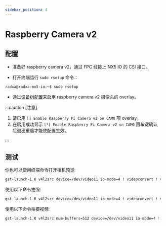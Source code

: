 ```yaml
---
sidebar_position: 4
---
```


# Raspberry Camera v2

## 配置

- 准备好 raspberry camera v2，通过 FPC 线接上 NX5 IO 的 CSI 接口。

- 打开终端运行 `sudo rsetup` 命令：

```bash
radxa@radxa-nx5-io:~$ sudo rsetup
```

- 通过[设备树配置](../radxa-os/sys-config/rsetup#overlays)来启用 raspberry camera v2 摄像头的 overlay。

:::caution [注意]

1. 请启用 `[] Enable Raspberry Pi Camera v2 on CAM0` 项 overlay。
2. 在启用成功显示 `[*] Enable Raspberry Pi Camera v2 on CAM0` 回车键确认后退出重启才能使配置生效。

:::

## 测试

你也可以使用终端命令打开相机预览:

```bash
gst-launch-1.0 v4l2src device=/dev/video11 io-mode=4 ! videoconvert ! video/x-raw,format=NV12,width=1920,height=1080 ! xvimagesink;
```

使用以下命令拍照:

```bash
gst-launch-1.0 v4l2src device=/dev/video11 io-mode=4 ! videoconvert ! video/x-raw,format=NV12,width=1920,height=1080 ! jpegenc ! multifilesink location=file.name.jpg;
```

使用以下命令拍摄视频:

```bash
gst-launch-1.0 v4l2src num-buffers=512 device=/dev/video11 io-mode=4 ! videoconvert ! video/x-raw, format=NV12, width=1920, height=1080, framerate=30/1 ! tee name=t ! queue ! mpph264enc ! queue ! h264parse ! mpegtsmux ! filesink location=/home/radxa/file.name.mp4
```
